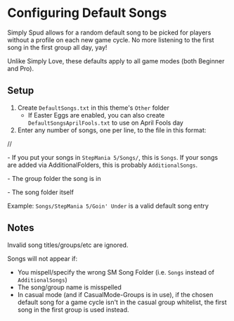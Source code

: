 # Configuring Default Songs

Simply Spud allows for a random default song to be picked for players without a profile on each new game cycle. No more listening to the first song in the first group all day, yay!

Unlike Simply Love, these defaults apply to all game modes (both Beginner and Pro).


## Setup

1. Create `DefaultSongs.txt` in this theme's `Other` folder
   * If Easter Eggs are enabled, you can also create `DefaultSongsAprilFools.txt` to use on April Fools day
2. Enter any number of songs, one per line, to the file in this format:

<SM Song Folder>/<Group>/<Song>

<SM Song Folder> - If you put your songs in `StepMania 5/Songs/`, this is `Songs`. If your songs are added via AdditionalFolders, this is probably `AdditionalSongs`.

<Group> - The group folder the song is in

<Song> - The song folder itself

Example:
`Songs/StepMania 5/Goin' Under` is a valid default song entry


## Notes

Invalid song titles/groups/etc are ignored.

Songs will not appear if:

 - You mispell/specify the wrong SM Song Folder (i.e. `Songs` instead of `AdditionalSongs`)
 - The song/group name is misspelled
 - In casual mode (and if CasualMode-Groups is in use), if the chosen default song for a game cycle isn't in the casual group whitelist, the first song in the first group is used instead.